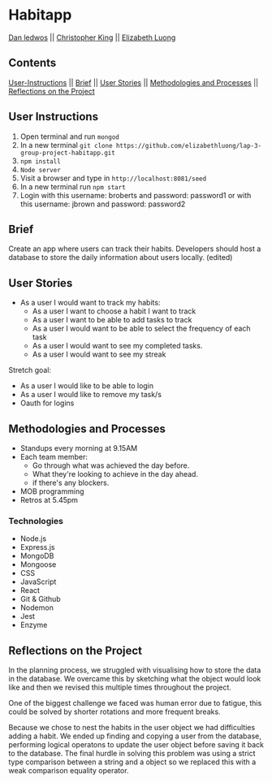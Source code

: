 # Habitapp

[Dan ledwos](https://github.com/Ledwos) ||
[Christopher King](https://github.com/seekingcode18) ||
[Elizabeth Luong](https://github.com/elizabethluong/)

## Contents

[User-Instructions](#User-Instructions) ||
[Brief](#brief) ||
[User Stories](#user-stories) ||
[Methodologies and Processes](#methodologies-and-processes) ||
[Reflections on the Project](#reflections-on-the-project)

## User Instructions

1. Open terminal and run `mongod`
2. In a new terminal `git clone https://github.com/elizabethluong/lap-3-group-project-habitapp.git`
3. `npm install`
4. `Node server`
5. Visit a browser and type in `http://localhost:8081/seed`
6. In a new terminal run `npm start`
7. Login with this username: broberts and password: password1 or with this username: jbrown and password: password2

## Brief

Create an app where users can track their habits. Developers should host a database to store the daily information about users locally.
(edited)

## User Stories

- As a user I would want to track my habits:
  - As a user I want to choose a habit I want to track
  - As a user I want to be able to add tasks to track
  - As a user I would want to be able to select the frequency of each task
  - As a user I would want to see my completed tasks.
  - As a user I would want to see my streak

Stretch goal:

- As a user I would like to be able to login
- As a user I would like to remove my task/s
- Oauth for logins

## Methodologies and Processes

- Standups every morning at 9.15AM
- Each team member:
  - Go through what was achieved the day before.
  - What they're looking to achieve in the day ahead.
  - if there's any blockers.
- MOB programming
- Retros at 5.45pm 

### Technologies

- Node.js
- Express.js
- MongoDB
- Mongoose
- CSS
- JavaScript
- React
- Git & Github
- Nodemon
- Jest
- Enzyme

## Reflections on the Project

In the planning process, we struggled with visualising how to store the data in the database. We overcame this by sketching what the object would look like and then we revised this multiple times throughout the project.

One of the biggest challenge we faced was human error due to fatigue, this could be solved by shorter rotations and more frequent breaks.

Because we chose to nest the habits in the user object we had difficulties adding a habit. We ended up finding and copying a user from the database, performing logical operatons to update the user object before saving it back to the database. The final hurdle in solving this problem was using a strict type comparison between a string and a object so we replaced this with a weak comparison equality operator.

